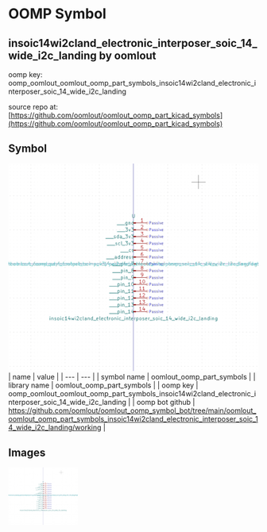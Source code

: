 # OOMP Symbol  
## insoic14wi2cland_electronic_interposer_soic_14_wide_i2c_landing  by oomlout  
  
oomp key: oomp_oomlout_oomlout_oomp_part_symbols_insoic14wi2cland_electronic_interposer_soic_14_wide_i2c_landing  
  
source repo at: [https://github.com/oomlout/oomlout_oomp_part_kicad_symbols](https://github.com/oomlout/oomlout_oomp_part_kicad_symbols)  
## Symbol  
  
[![working.png](working_600.png)](working.png)  
| name | value | 
| --- | --- | 
| symbol name | oomlout_oomp_part_symbols | 
| library name | oomlout_oomp_part_symbols | 
| oomp key | oomp_oomlout_oomlout_oomp_part_symbols_insoic14wi2cland_electronic_interposer_soic_14_wide_i2c_landing | 
| oomp bot github | https://github.com/oomlout/oomlout_oomp_symbol_bot/tree/main/oomlout_oomlout_oomp_part_symbols_insoic14wi2cland_electronic_interposer_soic_14_wide_i2c_landing/working | 
## Images  
  
[![working.png](working_140.png)](working.png)  
